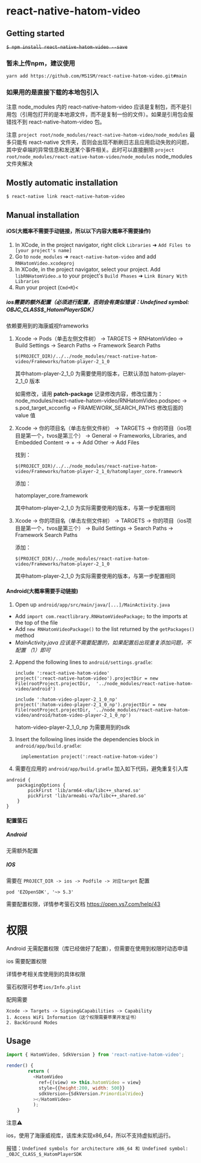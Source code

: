 
# react-native-hatom-video

## Getting started

~~`$ npm install react-native-hatom-video --save`~~

### 暂未上传npm，建议使用

`yarn add https://github.com/MS1SM/react-native-hatom-video.git#main`

### 如果用的是直接下载的本地包引入

注意 node_modules 内的 react-native-hatom-video 应该是复制包，而不是引用包（引用包打开的是本地源文件，而不是复制一份的文件）。如果是引用包会报错找不到 react-native-hatom-video 包。

注意 `project root/node_modules/react-native-hatom-video/node_modules` 最多只能有 react-native 文件夹，否则会出现不断刷日志且应用启动失败的问题，其中安卓端的异常信息和发送某个事件相关。此时可以直接删除  `project root/node_modules/react-native-hatom-video/node_modules`  node_modules 文件夹解决

## Mostly automatic installation

`$ react-native link react-native-hatom-video`

## Manual installation


#### iOS(大概率不需要手动链接，所以以下内容大概率不需要操作)

1. In XCode, in the project navigator, right click `Libraries` ➜ `Add Files to [your project's name]`
2. Go to `node_modules` ➜ `react-native-hatom-video` and add `RNHatomVideo.xcodeproj`
3. In XCode, in the project navigator, select your project. Add `libRNHatomVideo.a` to your project's `Build Phases` ➜ `Link Binary With Libraries`
4. Run your project (`Cmd+R`)<

##### ios需要的额外配置（必须进行配置，否则会有类似错误：Undefined symbol: _OBJC_CLASS_$_HatomPlayerSDK）

依赖要用到的海康威视frameworks

1. Xcode -> Pods（单击左侧文件树） -> TARGETS -> RNHatomVideo -> Build Settings -> Search Paths -> Framework Search Paths

   `$(PROJECT_DIR)/../../node_modules/react-native-hatom-video/Frameworks/hatom-player-2_1_0`

   其中hatom-player-2_1_0 为需要使用的版本，已默认添加 hatom-player-2_1_0 版本

   如需修改，请用 **patch-package** 记录修改内容，修改位置为：node_modules/react-native-hatom-video/RNHatomVideo.podspec -> s.pod_target_xcconfig -> FRAMEWORK_SEARCH_PATHS 修改后面的 value 值

2. Xcode -> 你的项目名（单击左侧文件树） -> TARGETS -> 你的项目（ios项目是第一个，tvos是第三个） -> General -> Frameworks, Libraries, and Embedded Content -> + -> Add Other -> Add Files

   找到：

   `$(PROJECT_DIR)/../../node_modules/react-native-hatom-video/Frameworks/hatom-player-2_1_0/hatomplayer_core.framework`

   添加：

   hatomplayer_core.framework

   其中hatom-player-2_1_0 为实际需要使用的版本，与第一步配置相同

3. Xcode -> 你的项目名（单击左侧文件树） -> TARGETS -> 你的项目（ios项目是第一个，tvos是第三个） -> Build Settings -> Search Paths -> Framework Search Paths

   添加：

   `$(PROJECT_DIR)/../node_modules/react-native-hatom-video/Frameworks/hatom-player-2_1_0`

   其中hatom-player-2_1_0 为实际需要使用的版本，与第一步配置相同

#### Android(大概率需要手动链接)

1. Open up `android/app/src/main/java/[...]/MainActivity.java`
  - Add `import com.reactlibrary.RNHatomVideoPackage;` to the imports at the top of the file
  - Add `new RNHatomVideoPackage()` to the list returned by the `getPackages()` method
  - *MainActivity.java 应该是不需要配置的，如果配置后出现重复添加问题，不配置 （1）即可*
2. Append the following lines to `android/settings.gradle`:

  	```
  	include ':react-native-hatom-video'
  	project(':react-native-hatom-video').projectDir = new File(rootProject.projectDir, 	'../node_modules/react-native-hatom-video/android')
  	
  	include ':hatom-video-player-2_1_0_np'
  	project(':hatom-video-player-2_1_0_np').projectDir = new File(rootProject.projectDir, '../node_modules/react-native-hatom-video/android/hatom-video-player-2_1_0_np')
  	```
  	hatom-video-player-2_1_0_np 为需要用到的sdk

3. Insert the following lines inside the dependencies block in `android/app/build.gradle`:

  	```
  	  implementation project(':react-native-hatom-video')
  	```

4. 需要在应用的  `android/app/build.gradle` 加入如下代码，避免重复引入库

```
android {
    packagingOptions {
        pickFirst 'lib/arm64-v8a/libc++_shared.so'
        pickFirst 'lib/armeabi-v7a/libc++_shared.so'
    }
}
```



#### 配置萤石

##### Android

无需额外配置

##### IOS

需要在 `PROJECT_DIR -> ios -> Podfile -> 对应target`  配置

```
pod 'EZOpenSDK', '~> 5.3' 
```

需要配置权限，详情参考萤石文档 https://open.ys7.com/help/43

# 权限

Android 无需配置权限（库已经做好了配置），但需要在使用到权限时动态申请

ios 需要配置权限

详情参考相关库使用到的具体权限

萤石权限可参考`ios/Info.plist`

配网需要

```
Xcode -> Targets -> Signing&Capabilities -> Capability
1. Access WiFi Information（这个权限需要苹果开发证书）
2. BackGround Modes
```

## Usage

```javascript
import { HatomVideo, SdkVersion } from 'react-native-hatom-video';

render() {
        return (
          <HatomVideo
            ref={(view) => this.hatomVideo = view}
            style={{height:200, width: 500}}
            sdkVersion={SdkVersion.PrimordialVideo}
          ></HatomVideo>
          );
    }
```

注意⚠️

ios，使用了海康威视库，该库未实现x86_64，所以不支持虚拟机运行。

报错：`Undefined symbols for architecture x86_64 和 Undefined symbol: _OBJC_CLASS_$_HatomPlayerSDK`